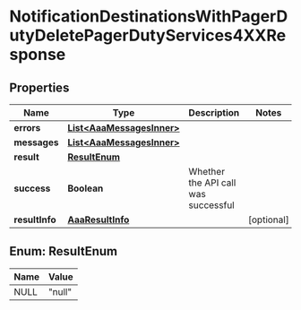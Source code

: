 

# NotificationDestinationsWithPagerDutyDeletePagerDutyServices4XXResponse


## Properties

| Name | Type | Description | Notes |
|------------ | ------------- | ------------- | -------------|
|**errors** | [**List&lt;AaaMessagesInner&gt;**](AaaMessagesInner.md) |  |  |
|**messages** | [**List&lt;AaaMessagesInner&gt;**](AaaMessagesInner.md) |  |  |
|**result** | [**ResultEnum**](#ResultEnum) |  |  |
|**success** | **Boolean** | Whether the API call was successful |  |
|**resultInfo** | [**AaaResultInfo**](AaaResultInfo.md) |  |  [optional] |



## Enum: ResultEnum

| Name | Value |
|---- | -----|
| NULL | &quot;null&quot; |



